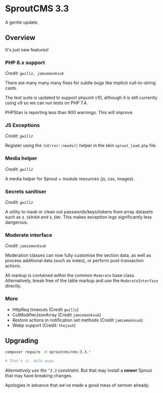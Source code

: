 
# SproutCMS 3.3

A gentle update.


## Overview

It's just new features!


### PHP 8.x support

_Credit: `gwillz, jamiemonksuk`_

There are many many many fixes for subtle bugs like implicit null-to-string casts.

The test suite is updated to support phpunit v10, although it is still currently using v9 so we can run tests on PHP 7.4.

PHPStan is reporting less than 900 warnings. This will improve.


### JS Exceptions

_Credit: `gwillz`_

Register using the `JsError::needs()` helper in the skin `sprout_load.php` file.


### Media helper

_Credit: `gwillz`_

A media helper for Sprout + module resources (js, css, images).


### Secrets sanitiser

_Credit: `gwillz`_

A utility to mask or clean out passwords/keys/tokens from array datasets such as `$_SERVER` and `$_ENV`. This makes exception logs significantly less dangerous.


### Moderate interface

_Credit: `jamiemonksuk`_

Moderation classes can now fully customise the section data, as well as process additional data (such as notes), or perform post-transaction actions.

All markup is contained within the common `Moderate` base class. Alternatively, break free of the table markup and use the `ModerateInterface` directly.


### More

- HttpReq timeouts (Credit `gwillz`)
- ColModifierJsonArray (Credit `jamiemonksuk`)
- Restore actions in notification set methods  (Credit `jamiemonksuk`)
- Webp support (Credit: `thejosh`)



## Upgrading


```sh
composer require -W sproutcms/cms:3.3.*

# That's it. Walk away.
```

_Alternatively use the `^3.3` constraint._ But that may install a **newer** Sprout that may have breaking changes.

Apologies in advance that we've made a good mess of semver already.
